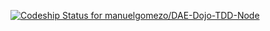 [ ![Codeship Status for manuelgomezo/DAE-Dojo-TDD-Node](https://app.codeship.com/projects/b62e0bd0-3831-0136-bcbf-7ee5f82d6a2c/status?branch=master)](https://app.codeship.com/projects/289790)